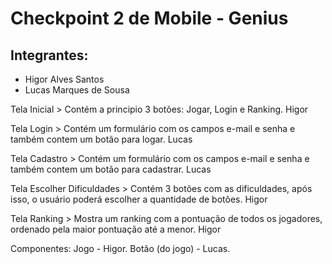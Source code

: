 <h1> Checkpoint 2 de Mobile - Genius </h1>

<h2>Integrantes:</h2>
    <ul>
	<li>Higor Alves Santos</li>
	<li>Lucas Marques de Sousa</li>
    </ul>
Tela Inicial > Contém a principio 3 botões: Jogar, Login e Ranking. Higor

Tela Login > Contém um formulário com os campos e-mail e senha e também contem um botão para logar. Lucas

Tela Cadastro > Contém um formulário com os campos e-mail e senha e também contem um botão para cadastrar. Lucas

Tela Escolher Dificuldades > Contém 3 botões com as dificuldades, após isso, o usuário poderá escolher a quantidade de botões. Higor

Tela Ranking > Mostra um ranking com a pontuação de todos os jogadores, ordenado pela maior pontuação até a menor. Higor

Componentes:
	Jogo - Higor.
	Botão (do jogo) - Lucas.
	

